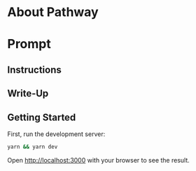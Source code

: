 # About Pathway

# Prompt

## Instructions

## Write-Up

## Getting Started

First, run the development server:

```bash
yarn && yarn dev
```

Open [http://localhost:3000](http://localhost:3000) with your browser to see the result.